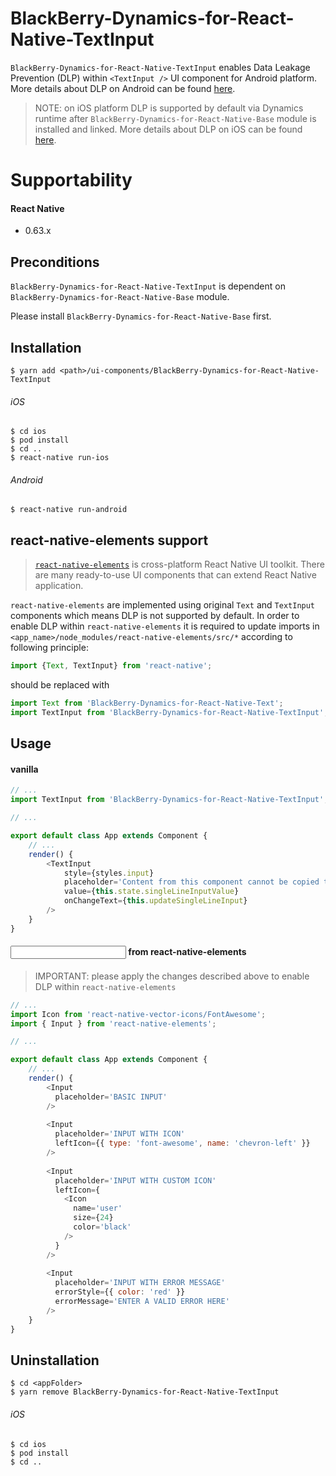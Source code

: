 # BlackBerry-Dynamics-for-React-Native-TextInput
`BlackBerry-Dynamics-for-React-Native-TextInput` enables Data Leakage Prevention (DLP) within `<TextInput />` UI component for Android platform. More details about DLP on Android can be found [here](https://developer.blackberry.com/devzone/files/blackberry-dynamics/android/namespacecom_1_1good_1_1gd_1_1widget.html).
> NOTE: on iOS platform DLP is supported by default via Dynamics runtime after `BlackBerry-Dynamics-for-React-Native-Base` module is installed and linked. More details about DLP on iOS can be found [here](https://developer.blackberry.com/devzone/files/blackberry-dynamics/ios/interface_g_di_o_s.html).

# Supportability
#### React Native
 - 0.63.x

## Preconditions
`BlackBerry-Dynamics-for-React-Native-TextInput` is dependent on `BlackBerry-Dynamics-for-React-Native-Base` module.

Please install `BlackBerry-Dynamics-for-React-Native-Base` first.
## Installation

    $ yarn add <path>/ui-components/BlackBerry-Dynamics-for-React-Native-TextInput

###### iOS
    $ cd ios
    $ pod install
    $ cd ..
    $ react-native run-ios
###### Android
    $ react-native run-android

## react-native-elements support

> [`react-native-elements`](https://github.com/react-native-elements/react-native-elements) is cross-platform React Native UI toolkit.
There are many ready-to-use UI components that can extend React Native application.

`react-native-elements` are implemented using original `Text` and `TextInput` components which means DLP is not supported by default.
In order to enable DLP within `react-native-elements` it is required to update imports in `<app_name>/node_modules/react-native-elements/src/*` according to following principle:
```javascript
import {Text, TextInput} from 'react-native'; 
```
should be replaced with
```javascript
import Text from 'BlackBerry-Dynamics-for-React-Native-Text';
import TextInput from 'BlackBerry-Dynamics-for-React-Native-TextInput';
```

## Usage
#### vanilla <TextInput />
```javascript
// ...
import TextInput from 'BlackBerry-Dynamics-for-React-Native-TextInput';

// ...

export default class App extends Component {
    // ...
    render() {
        <TextInput
            style={styles.input}
            placeholder='Content from this component cannot be copied to non-GD apps if DLP is on ...'
            value={this.state.singleLineInputValue}
            onChangeText={this.updateSingleLineInput}
        />
    }
}
```
#### <Input /> from react-native-elements
> IMPORTANT: please apply the changes described above to enable DLP within `react-native-elements`
```javascript
// ...
import Icon from 'react-native-vector-icons/FontAwesome';
import { Input } from 'react-native-elements';

// ...

export default class App extends Component {
    // ...
    render() {
        <Input
          placeholder='BASIC INPUT'
        />
        
        <Input
          placeholder='INPUT WITH ICON'
          leftIcon={{ type: 'font-awesome', name: 'chevron-left' }}
        />
        
        <Input
          placeholder='INPUT WITH CUSTOM ICON'
          leftIcon={
            <Icon
              name='user'
              size={24}
              color='black'
            />
          }
        />
        
        <Input
          placeholder='INPUT WITH ERROR MESSAGE'
          errorStyle={{ color: 'red' }}
          errorMessage='ENTER A VALID ERROR HERE'
        />
    }
}
```

## Uninstallation
    $ cd <appFolder>
    $ yarn remove BlackBerry-Dynamics-for-React-Native-TextInput

###### iOS
    $ cd ios
    $ pod install
    $ cd ..
